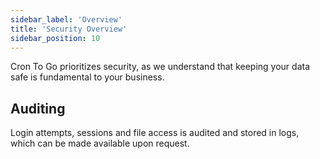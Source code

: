 ```yaml
---
sidebar_label: 'Overview'
title: 'Security Overview'
sidebar_position: 10
---
```

Cron To Go prioritizes security, as we understand that keeping your data safe is fundamental to your business.

Auditing
-------

Login attempts, sessions and file access is audited and stored in logs, which can be made available upon request.